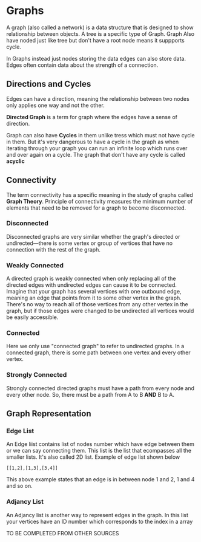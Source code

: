 # Graphs

A graph (also called a network) is a data structure that is designed to show relationship between objects. A tree is a specific type of Graph.
Graph Also have noded just like tree but don't have a root node means it suppports cycle.

In Graphs instead just nodes storing the data edges can also store data. Edges often contain data about the strength of a connection.

##  Directions and Cycles

Edges can have a direction, meaning the relationship between two nodes only applies one way and not the other.

**Directed Graph** is a term for graph where the edges have a sense of direction.

Graph can also have **Cycles** in them unlike tress which must not have cycle in them. But it's very dangerous to have a cycle in the graph as when iterating 
through your graph you can run an infinite loop which runs over and over again on a cycle. The graph that don't have any cycle is called **acyclic**

## Connectivity

The term connectivity has a specific meaning  in the study of graphs called **Graph Theory**. Principle of connectivity measures the minimum number of elements that need to be removed for a graph to become disconnected.

### Disconnected

Disconnected graphs are very similar whether the graph's directed or undirected—there is some vertex or group of vertices that have no connection with the rest of the graph.

### Weakly Connected

A directed graph is weakly connected when only replacing all of the directed edges with undirected edges can cause it to be connected. Imagine that your graph has several vertices with one outbound edge, meaning an edge that points from it to some other vertex in the graph. There's no way to reach all of those vertices from any other vertex in the graph, but if those edges were changed to be undirected all vertices would be easily accessible. 

### Connected

Here we only use "connected graph" to refer to undirected graphs. In a connected graph, there is some path between one vertex and every other vertex.

### Strongly Connected

Strongly connected directed graphs must have a path from every node and every other node. So, there must be a path from A to B **AND** B to A.

## Graph Representation

### Edge List

An Edge liist contains list of nodes number which have edge between them or we can say connecting them. This list is the list that ecompasses all the smaller lists. It's also called 2D list. Example of edge list shown below

```
[[1,2],[1,3],[3,4]]
```

This above example states that an edge is in between node 1 and 2, 1 and 4 and so on.

### Adjancy List

An Adjancy list is another way to represent edges in the graph. In this list your vertices have an ID number which corresponds to the index in a array

TO BE COMPLETED FROM OTHER SOURCES
